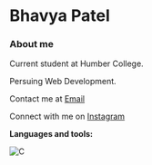 # Bhavya Patel

### About me

Current student at Humber College.

Persuing Web Development.

Contact me at [Email](bdp9834@gmail.com)

Connect with me on [Instagram](https://www.instagram.com/_.itz.bhavya/?hl=en)

**Languages and tools:**

![C]()

<!--
**Bhavya1307/Bhavya1307** is a ✨ _special_ ✨ repository because its `README.md` (this file) appears on your GitHub profile.

Here are some ideas to get you started:

- 🔭 I’m currently working on ...
- 🌱 I’m currently learning ...
- 👯 I’m looking to collaborate on ...
- 🤔 I’m looking for help with ...
- 💬 Ask me about ...
- 📫 How to reach me: ...
- 😄 Pronouns: ...
- ⚡ Fun fact: ...
-->

